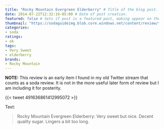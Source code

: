 ```yaml
---
title: "Rocky Mountain Evergreen Elderberry" # Title of the blog post.
date: 2014-07-22T12:32:19-05:00 # Date of post creation.
featured: false # Sets if post is a featured post, making appear on the home page side bar.
thumbnail: "https://sodaguideimg.blob.core.windows.net/content/review/thumbs/rocky-mountain-evergreen-elderberry.jpg" # Sets thumbnail image appearing inside card on homepage.
categories:
- soda
ratings:
- ok
tags:
- Very Sweet
- elderberry
brands:
- Rocky Mountain
---
```


**NOTE:** This review is an early item I found in my old Twitter stream that counts as a soda review. It is not in the more useful later form of review but I am including it for posterity.

{{< tweet 491636861412995072 >}}

Text:
> Rocky Mountain Evergreen Elderberry: Very sweet but nice. Decent quality sugar. Lingers a bit too long.